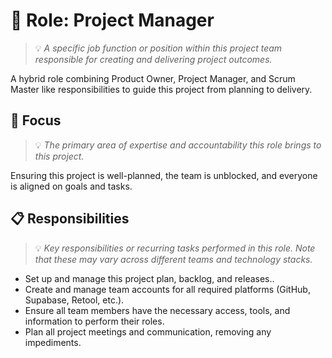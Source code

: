# 🚀 Role: Project Manager
> 💡 *A specific job function or position within this project team responsible for creating and delivering project outcomes.*

A hybrid role combining Product Owner, Project Manager, and Scrum Master like responsibilities to guide this project from planning to delivery.

## 🎯 Focus
> 💡 *The primary area of expertise and accountability this role brings to this project.*

Ensuring this project is well-planned, the team is unblocked, and everyone is aligned on goals and tasks.

## 📋 Responsibilities
> 💡 *Key responsibilities or recurring tasks performed in this role. Note that these may vary across different teams and technology stacks.*

- Set up and manage this project plan, backlog, and releases..
- Create and manage team accounts for all required platforms (GitHub, Supabase, Retool, etc.).
- Ensure all team members have the necessary access, tools, and information to perform their roles.
- Plan all project meetings and communication, removing any impediments.
